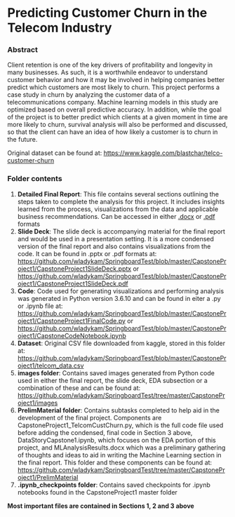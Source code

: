 # Predicting Customer Churn in the Telecom Industry
### Abstract
Client retention is one of the key drivers of profitability and longevity in many businesses. As such, it is a worthwhile endeavor to understand customer behavior and how it may be involved in helping companies better predict which customers are most likely to churn. This project performs a case study in churn by analyzing the customer data of a telecommunications company. Machine learning models in this study are optimized based on overall predictive accuracy. In addition, while the goal of the project is to better predict which clients at a given moment in time are more likely to churn, survival analysis will also be performed and discussed, so that the client can have an idea of how likely a customer is to churn in the future. 

Original dataset can be found at: https://www.kaggle.com/blastchar/telco-customer-churn

### Folder contents 
1) **Detailed Final Report**: This file contains several sections outlining the steps taken to complete the analysis for this project. It includes insights learned from the process, visualizations from the data and applicable business recommendations. Can be accessed in either [.docx](https://github.com/wladykam/SpringboardTest/blob/master/CapstoneProject1/CapstoneProject1FinalReport.docx) or [.pdf](https://github.com/wladykam/SpringboardTest/blob/master/CapstoneProject1/CapstoneProject1FinalReport.pdf) formats 
2) **Slide Deck**: The slide deck is accompanying material for the final report and would be used in a presentation setting. It is a more condensed version of the final report and also contains visualizations from the code. It can be found in .pptx or .pdf formats at: https://github.com/wladykam/SpringboardTest/blob/master/CapstoneProject1/CapstoneProject1SlideDeck.pptx or https://github.com/wladykam/SpringboardTest/blob/master/CapstoneProject1/CapstoneProject1SlideDeck.pdf
3) **Code**: Code used for generating visualizations and performing analysis was generated in Python version 3.6.10 and can be found in eiter a .py or .ipynb file at: https://github.com/wladykam/SpringboardTest/blob/master/CapstoneProject1/CapstoneProject1FinalCode.py or https://github.com/wladykam/SpringboardTest/blob/master/CapstoneProject1/CapstoneCodeNotebook.ipynb
4) **Dataset**: Original CSV file downloaded from kaggle, stored in this folder at: https://github.com/wladykam/SpringboardTest/blob/master/CapstoneProject1/telcom_data.csv
5) **images folder**: Contains saved images generated from Python code used in either the final report, the slide deck, EDA subsection or a combination of these and can be found at: https://github.com/wladykam/SpringboardTest/tree/master/CapstoneProject1/images
6) **PrelimMaterial folder**: Contains subtasks completed to help aid in the development of the final project. Components are CapstoneProject1_TelcomCustChurn.py, which is the full code file used before adding the condensed, final code in Section 3 above, DataStoryCapstone1.ipynb, which focuses on the EDA portion of this project, and MLAnalysisResults.docx which was a preliminary gathering of thoughts and ideas to aid in writing the Machine Learning section in the final report. This folder and these components can be found at: https://github.com/wladykam/SpringboardTest/tree/master/CapstoneProject1/PrelimMaterial
7) **.ipynb_checkpoints folder**: Contains saved checkpoints for .ipynb notebooks found in the CapstoneProject1 master folder

**Most important files are contained in Sections 1, 2 and 3 above**
